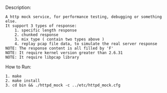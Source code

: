 Description:

    A http mock service, for performance testing, debugging or something else.
    It support 3 types of response:
        1. specific length response
        2. chunked response
        3. mix type ( contain two types above )
        4. replay pcap file data, to simulate the real server response
    NOTE: The response content is all filled by 'F'
    NOTE: It require kernel version greater than 2.6.31
    NOTE: It require libpcap library

How to Run:

    1. make
    2. make install
    3. cd bin && ./httpd_mock -c ../etc/httpd_mock.cfg
